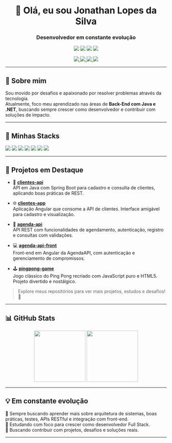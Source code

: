 <h1 align="center">👋 Olá, eu sou Jonathan Lopes da Silva</h1>
<h3 align="center">Desenvolvedor em constante evolução </h3>

<p align="center">
  <img src="https://img.shields.io/badge/Commits%20em%202024-296-blue?style=flat-square"/>
  <img src="https://img.shields.io/badge/Media%20Commits%20por%20dia-~2.3-green?style=flat-square"/>
  <img src="https://img.shields.io/badge/Status-Aprendendo%20FullStack-important?style=flat-square"/>
  <img src="https://img.shields.io/badge/Java%20&%20.NET-Ativo%20no%20Back--End-success?style=flat-square"/>
</p>


<p align="center">
  <a href="mailto:jonathan.leoesdejuda@gmail.com">
    <img src="https://img.shields.io/badge/Gmail-D14836?style=for-the-badge&logo=gmail&logoColor=white"/>
  </a>
  <a href="https://www.linkedin.com/in/jonathan-lopes-b8432a166/">
    <img src="https://img.shields.io/badge/LinkedIn-0077B5?style=for-the-badge&logo=linkedin&logoColor=white"/>
  </a>
  <a href="https://discord.com/users/jonsodst">
    <img src="https://img.shields.io/badge/Discord-7289DA?style=for-the-badge&logo=discord&logoColor=white"/>
  </a>
  <a href="https://instagram.com/jonfallenbr">
    <img src="https://img.shields.io/badge/Instagram-E4405F?style=for-the-badge&logo=instagram&logoColor=white"/>
  </a>
</p>

---

## 🧠 Sobre mim

Sou movido por desafios e apaixonado por resolver problemas através da tecnologia.  
Atualmente, foco meu aprendizado nas áreas de **Back-End com Java e .NET**, buscando sempre crescer como desenvolvedor e contribuir com soluções de impacto.


---

## 🚀 Minhas Stacks

<p>
  <img src="https://img.shields.io/badge/C%23-239120?style=for-the-badge&logo=c-sharp&logoColor=white"/>
  <img src="https://img.shields.io/badge/.NET-512BD4?style=for-the-badge&logo=dotnet&logoColor=white"/>
  <img src="https://img.shields.io/badge/Java-ED8B00?style=for-the-badge&logo=openjdk&logoColor=white"/>
  <img src="https://img.shields.io/badge/Angular-DD0031?style=for-the-badge&logo=angular&logoColor=white"/>
  <img src="https://img.shields.io/badge/TypeScript-007ACC?style=for-the-badge&logo=typescript&logoColor=white"/>
  <img src="https://img.shields.io/badge/HTML5-E34F26?style=for-the-badge&logo=html5&logoColor=white"/>
  <img src="https://img.shields.io/badge/CSS3-1572B6?style=for-the-badge&logo=css3&logoColor=white"/>
</p>

---

## 📂 Projetos em Destaque

- 🧾 [**clientes-api**](https://github.com/JonFalleNBR/clientes)  
  API em Java com Spring Boot para cadastro e consulta de clientes, aplicando boas práticas de REST.

- 🌐 [**clientes-app**](https://github.com/JonFalleNBR/clientes-app)  
  Aplicação Angular que consome a API de clientes. Interface amigável para cadastro e visualização.

- 📅 [**agenda-api**](https://github.com/JonFalleNBR/agenda-api)  
  API REST com funcionalidades de agendamento, autenticação, registro e consultas com validações.

- 💻 [**agenda-api-front**](https://github.com/JonFalleNBR/agenda-api-front)  
  Front-end em Angular da AgendaAPI, com autenticação e gerenciamento de compromissos.

- 🕹️ [**pingpong-game**](https://github.com/JonFalleNBR/PingPongGame)  
  Jogo clássico do Ping Pong recriado com JavaScript puro e HTML5. Projeto divertido e nostálgico.

> Explore meus repositórios para ver mais projetos, estudos e desafios! 🚀

---

## 📊 GitHub Stats

<div align="center">
  <img height="160em" src="https://github-readme-stats.vercel.app/api?username=jonfallenbr&show_icons=true&theme=tokyonight&locale=pt-br"/>
  <img height="160em" src="https://github-readme-stats.vercel.app/api/top-langs/?username=jonfallenbr&layout=compact&hide_progress=false&locale=pt-br&theme=tokyonight"/>
</div>

---

## 💡 Em constante evolução

🧩 Sempre buscando aprender mais sobre arquitetura de sistemas, boas práticas, testes, APIs RESTful e integração com front-end.  
🌱 Estudando com foco para crescer como desenvolvedor Full Stack.  
🚀 Buscando contribuir com projetos, desafios e soluções reais.

---
